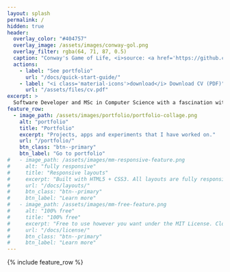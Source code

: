 ```yaml
---
layout: splash
permalink: /
hidden: true
header:
  overlay_color: "#404757"
  overlay_image: /assets/images/conway-gol.png
  overlay_filter: rgba(64, 71, 87, 0.5)
  caption: "Conway's Game of Life, <i>source: <a href='https://github.com/izanbf1803/Conway-game-of-life'>izanbf1803</a> </i>"
  actions:
    - label: "See portfolio"
      url: "/docs/quick-start-guide/"
    - label: "<i class='material-icons'>download</i> Download CV (PDF)"
      url: "/assets/files/cv.pdf"
excerpt: >
  Software Developer and MSc in Computer Science with a fascination with learning new things
feature_row:
  - image_path: /assets/images/portfolio/portfolio-collage.png
    alt: "portfolio"
    title: "Portfolio"
    excerpt: "Projects, apps and experiments that I have worked on."
    url: "/portfolio/"
    btn_class: "btn--primary"
    btn_label: "Go to portfolio"
#   - image_path: /assets/images/mm-responsive-feature.png
#     alt: "fully responsive"
#     title: "Responsive layouts"
#     excerpt: "Built with HTML5 + CSS3. All layouts are fully responsive with helpers to augment your content."
#     url: "/docs/layouts/"
#     btn_class: "btn--primary"
#     btn_label: "Learn more"
#   - image_path: /assets/images/mm-free-feature.png
#     alt: "100% free"
#     title: "100% free"
#     excerpt: "Free to use however you want under the MIT License. Clone it, fork it, customize it... whatever!"
#     url: "/docs/license/"
#     btn_class: "btn--primary"
#     btn_label: "Learn more"
---
```


{% include feature_row %}
